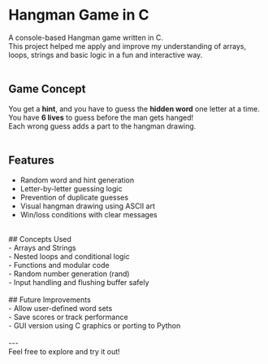 # Hangman Game in C
A console-based Hangman game written in C.<br>
This project helped me apply and improve my understanding of arrays, loops, strings and basic logic in a fun and interactive way.<br>
<br>
## Game Concept<br>
You get a **hint**, and you have to guess the **hidden word** one letter at a time. You have **6 lives** to guess before the man gets hanged!<br>
Each wrong guess adds a part to the hangman drawing.<br>
<br>
## Features<br>
- Random word and hint generation<br>
- Letter-by-letter guessing logic<br>
- Prevention of duplicate guesses<br>
- Visual hangman drawing using ASCII art<br>
- Win/loss conditions with clear messages<br>
<br>
## Concepts Used<br>
- Arrays and Strings<br>
- Nested loops and conditional logic<br>
- Functions and modular code<br>
- Random number generation (rand)<br>
- Input handling and flushing buffer safely<br>
<br>
## Future Improvements<br>
- Allow user-defined word sets<br>
- Save scores or track performance<br>
- GUI version using C graphics or porting to Python<br>
<br>
---
<br>
Feel free to explore and try it out!

